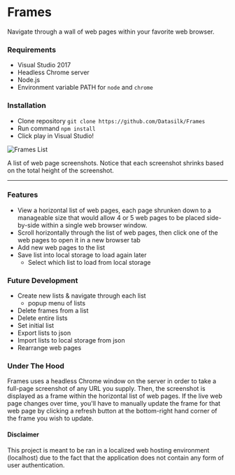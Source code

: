 # Frames
Navigate through a wall of web pages within your favorite web browser.

### Requirements
* Visual Studio 2017
* Headless Chrome server
* Node.js
* Environment variable PATH for `node` and `chrome`

### Installation
* Clone repository `git clone https://github.com/Datasilk/Frames`
* Run command `npm install`
* Click play in Visual Studio!

![Frames List](http://www.markentingh.com/projects/frames/frames.png)

A list of web page screenshots. Notice that each screenshot shrinks based on the total height of the screenshot.

---

### Features
* View a horizontal list of web pages, each page shrunken down to a manageable size that would allow 4 or 5 web pages to be placed side-by-side within a single web browser window.
* Scroll horizontally through the list of web pages, then click one of the web pages to open it in a new browser tab
* Add new web pages to the list
* Save list into local storage to load again later
    * Select which list to load from local storage

### Future Development
* Create new lists & navigate through each list
  *  popup menu of lists
* Delete frames from a list
* Delete entire lists
* Set initial list
* Export lists to json
* Import lists to local storage from json
* Rearrange web pages

### Under The Hood
Frames uses a headless Chrome window on the server in order to take a full-page screenshot of any URL you supply. Then, the screenshot is displayed as a frame within the horizontal list of web pages. If the live web page changes over time, you'll have to manually update the frame for that web page by clicking a refresh button at the bottom-right hand corner of the frame you wish to update.

#### Disclaimer
This project is meant to be ran in a localized web hosting environment (localhost) due to the fact that the application does not contain any form of user authentication.